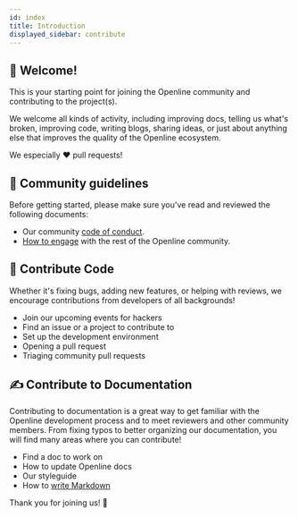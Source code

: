 ```yaml
---
id: index
title: Introduction
displayed_sidebar: contribute
---
```


## 👋 Welcome!

This is your starting point for joining the Openline community and contributing to the project(s).

We welcome all kinds of activity, including improving docs, telling us what's broken, improving code, writing blogs, sharing ideas, or just about anything else that improves the quality of the Openline ecosystem.

We especially :heart: pull requests!


## 📖 Community guidelines

Before getting started, please make sure you've read and reviewed the following documents:

* Our community [code of conduct][code_of_conduct].
* [How to engage][engage] with the rest of the Openline community.

## 💪 Contribute Code

Whether it's fixing bugs, adding new features, or helping with reviews, we encourage contributions from developers of all backgrounds!

* Join our upcoming events for hackers
* Find an issue or a project to contribute to
* Set up the development environment
* Opening a pull request
* Triaging community pull requests

## ✍️ Contribute to Documentation

Contributing to documentation is a great way to get familiar with the Openline development process and to meet reviewers and other community members.  From fixing typos to better organizing our documentation, you will find many areas where you can contribute!

* Find a doc to work on
* How to update Openline docs
* Our styleguide
* How to [write Markdown][markdown]

Thank you for joining us! :hugs:


[code_of_conduct]: </community-guidelines/code-of-conduct.md>
[engage]: </community-guidelines/engage-openline-community.md>
[license]: https://choosealicense.com/licenses/mit/
[markdown]: https://docs.github.com/en/get-started/writing-on-github/getting-started-with-writing-and-formatting-on-github/basic-writing-and-formatting-syntax
[repo]: https://github.com/openline-ai/community/
[slack]: https://join.slack.com/t/openline-ai/shared_invite/zt-1i6umaw6c-aaap4VwvGHeoJ1zz~ngCKQ
[twitter]: https://twitter.com/OpenlineAI

